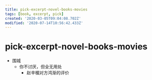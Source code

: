 ```yaml
---
title: pick-excerpt-novel-books-movies
tags: [book, excerpt, pick]
created: '2020-03-05T09:04:08.702Z'
modified: '2020-07-14T10:56:42.433Z'
---
```


# pick-excerpt-novel-books-movies

- 围城
  - 你不讨厌，但全无用处
    - 赵辛楣对方鸿渐的评价
